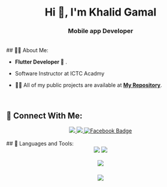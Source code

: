 <h1 align="center">Hi 👋, I'm Khalid Gamal</h1>
<h3 align="center">Mobile app Developer</h3>

<br>
## 🙋‍♂️ About Me:

- **Flutter Developer 📱** .
- Software Instructor at ICTC Acadmy

- 👨‍💻 All of my public projects are available at **[My Repository](https://github.com/khalidgamal0?tab=repositories)**.

<br>

## 🤝 Connect With Me:

<div align="center">
    <a href="https://www.linkedin.com/in/khalid-gamal-458631296/" target="_blank">
        <img src="https://img.shields.io/badge/LinkedIn-0077B5?style=for-the-badge&logo=linkedin&logoColor=white" target="_blank" />
    </a>
  <a href="mailto:khalidgamal7773@gmail.com">
    <img src="https://img.shields.io/badge/Gmail-333333?style=for-the-badge&logo=gmail&logoColor=red" />
    
  </a>
      <a href="https://www.facebook.com/khalid.gamal.9615?mibextid=ZbWKwL" target="blank">
  <img src="https://img.shields.io/badge/Facebook-1877F2?style=for-the-badge&logo=facebook&logoColor=white" alt="Facebook Badge" />
      </a>

</div>

<br>
## 🚀 Languages and Tools:
<div align="center">
    <img src="https://skillicons.dev/icons?i=flutter,dart,firebase" />
    <img src="https://skillicons.dev/icons?i=androidstudio,vscode,postman,figma,xd,github" /><br>
</div>

<br>
<div align="center">
    <img src="https://user-images.githubusercontent.com/73097560/115834477-dbab4500-a447-11eb-908a-139a6edaec5c.gif" />
</div>
<h3 align="center">
    <img src="https://readme-typing-svg.herokuapp.com/?font=Righteous&size=25&center=true&vCenter=true&width=500&height=70&duration=4000&lines=Thanks+for+visiting!+❤️;">
</h3>



